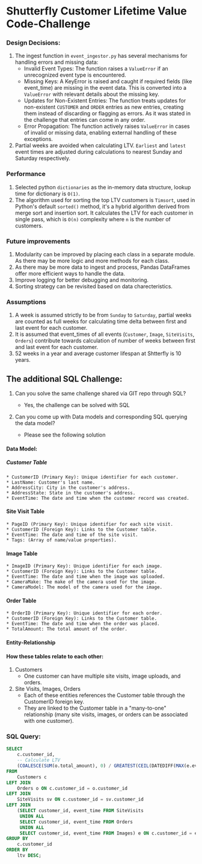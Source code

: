 # Shutterfly Customer Lifetime Value Code-Challenge

### Design Decisions:
1. The ingest function in `event_ingestor.py` has several mechanisms for handling errors and missing data:
    * Invalid Event Types: The function raises a `ValueError` if an unrecognized event type is encountered.
    * Missing Keys: A KeyError is raised and caught if required fields (like event_time) are missing in the event data. This is converted into a `ValueError` with relevant details about the missing key.
    * Updates for Non-Existent Entries: The function treats updates for non-existent `CUSTOMER` and `ORDER` entries as new entries, creating them instead of discarding or flagging as errors. As it was stated in the challenge that entries can come in any order.
    * Error Propagation: The function actively raises `ValueError` in cases of invalid or missing data, enabling external handling of these exceptions.
2. Partial weeks are avoided when calculating LTV. `Earliest` and `latest` event times are adjusted during calculations to nearest Sunday and Saturday respectively.

### Performance
1. Selected python `dictionaries` as the in-memory data structure, lookup time for dictionary is `O(1)`.
2. The algorithm used for sorting the top LTV customers is `Timsort`, used in Python's default `sorted()` method, it's a hybrid algorithm derived from merge sort and insertion sort. It calculates the LTV for each customer in single pass, which is `O(n)` complexity where `n` is the number of customers.

### Future improvements
1. Modularity can be improved by placing each class in a separate module. As there may be more logic and more methods for each class.
2. As there may be more data to ingest and process, Pandas DataFrames offer more efficient ways to handle the data.
3. Improve logging for better debugging and monitoring.
3. Sorting strategy can be revisited based on data charecteristics.

### Assumptions
1. A week is assumed strictly to be from `Sunday` to `Saturday`, partial weeks are counted as full weeks for calculating time delta between first and last event for each customer.
2. It is assumed that event_times of all events (`Customer`, `Image`, `SiteVisits`, `Orders`) contribute towards calculation of number of weeks between first and last event for each customer.
3. 52 weeks in a year and average customer lifespan at Shtterfly is 10 years.

## The additional SQL Challenge:
1. Can you solve the same challenge shared via GIT repo through SQL?
    * Yes, the challenge can be solved with SQL

2. Can you come up with Data models and corresponding SQL querying the data model?
    * Please see the following solution

#### Data Model:
##### Customer Table
    * CustomerID (Primary Key): Unique identifier for each customer.
    * LastName: Customer's last name.
    * AddressCity: City in the customer's address.
    * AddressState: State in the customer's address.
    * EventTime: The date and time when the customer record was created.

#### Site Visit Table
    * PageID (Primary Key): Unique identifier for each site visit.
    * CustomerID (Foreign Key): Links to the Customer table.
    * EventTime: The date and time of the site visit.
    * Tags: (Array of name/value properties).

#### Image Table
    * ImageID (Primary Key): Unique identifier for each image.
    * CustomerID (Foreign Key): Links to the Customer table.
    * EventTime: The date and time when the image was uploaded.
    * CameraMake: The make of the camera used for the image.
    * CameraModel: The model of the camera used for the image.

#### Order Table
    * OrderID (Primary Key): Unique identifier for each order.
    * CustomerID (Foreign Key): Links to the Customer table.
    * EventTime: The date and time when the order was placed.
    * TotalAmount: The total amount of the order.

#### Entity-Relationship 
#### How these tables relate to each other:
1. Customers
    * One customer can have multiple site visits, image uploads, and orders.
2. Site Visits, Images, Orders
    * Each of these entities references the Customer table through the CustomerID foreign key.
    * They are linked to the Customer table in a "many-to-one" relationship (many site visits, images, or orders can be associated with one customer).

### SQL Query:
```sql
SELECT 
    c.customer_id,
    -- Calculate LTV
    (COALESCE(SUM(o.total_amount), 0) / GREATEST(CEIL(DATEDIFF(MAX(e.event_time), MIN(e.event_time)) / 7.0), 1)) * 52 * 10 AS ltv
FROM 
    Customers c
LEFT JOIN 
    Orders o ON c.customer_id = o.customer_id
LEFT JOIN 
    SiteVisits sv ON c.customer_id = sv.customer_id
LEFT JOIN 
    (SELECT customer_id, event_time FROM SiteVisits
     UNION ALL
     SELECT customer_id, event_time FROM Orders
     UNION ALL
     SELECT customer_id, event_time FROM Images) e ON c.customer_id = e.customer_id
GROUP BY 
    c.customer_id
ORDER BY 
    ltv DESC;
```
